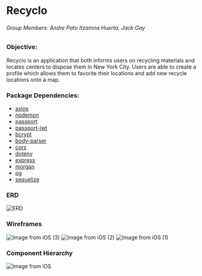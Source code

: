 # Recyclo 
###### Group Members: Andre Pato Itzamna Huerta, Jack Gay

### Objective: 
Recyclo is an application that both informs users on recycling materials and locates centers to dispose them in New York City. Users are able to create a profile which allows them to favorite their locations and add new recycle locations onto a map. 


### Package Dependencies: 
- [axios]()
- [nodemon]()
- [passport]()
- [passport-jwt]()
- [bcrypt]()
- [body-parser]()
- [cors]()
- [dotenv]()
- [express]()
- [morgan]()
- [pg]()
- [sequelize]()

### ERD
![ERD](https://user-images.githubusercontent.com/36831606/57632867-7e769b80-7570-11e9-9a26-609663eebd0c.png)

### Wireframes
![Image from iOS (3)](https://user-images.githubusercontent.com/36831606/57633191-28562800-7571-11e9-8b26-bef379bc5f6f.jpg)
![Image from iOS (2)](https://user-images.githubusercontent.com/36831606/57633192-28562800-7571-11e9-9767-9dec7a76836c.jpg)
![Image from iOS (1)](https://user-images.githubusercontent.com/36831606/57633193-28eebe80-7571-11e9-9469-14e6a164663c.jpg)


### Component Hierarchy
![Image from iOS](https://user-images.githubusercontent.com/36831606/57633138-09f02c80-7571-11e9-9609-a7bddad9e23b.jpg)

 

